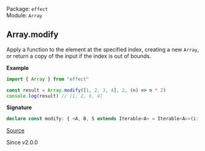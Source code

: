 Package: `effect`<br />
Module: `Array`<br />

## Array.modify

Apply a function to the element at the specified index, creating a new `Array`,
or return a copy of the input if the index is out of bounds.

**Example**

```ts
import { Array } from "effect"

const result = Array.modify([1, 2, 3, 4], 2, (n) => n * 2)
console.log(result) // [1, 2, 6, 4]
```

**Signature**

```ts
declare const modify: { <A, B, S extends Iterable<A> = Iterable<A>>(i: number, f: (a: ReadonlyArray.Infer<S>) => B): (self: S) => ReadonlyArray.With<S, ReadonlyArray.Infer<S> | B>; <A, B, S extends Iterable<A> = Iterable<A>>(self: S, i: number, f: (a: ReadonlyArray.Infer<S>) => B): ReadonlyArray.With<S, ReadonlyArray.Infer<S> | B>; }
```

[Source](https://github.com/Effect-TS/effect/tree/main/packages/effect/src/Array.ts#L1210)

Since v2.0.0
